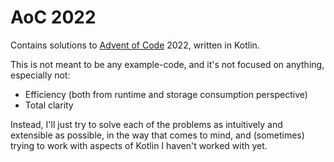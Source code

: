 # AoC 2022

Contains solutions to [Advent of Code][aoc] 2022, written in Kotlin.

This is not meant to be any example-code, and it's not focused on anything, especially not:

* Efficiency (both from runtime and storage consumption perspective)
* Total clarity

Instead, I'll just try to solve each of the problems as intuitively and extensible as possible, in the way that comes to mind, and (sometimes) trying to work with aspects of Kotlin I haven't worked with yet.

[aoc]: https://adventofcode.com/
